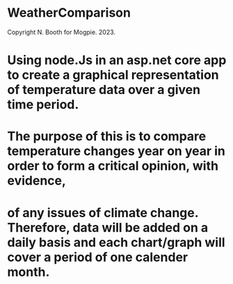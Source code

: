 # WeatherComparison

Copyright N. Booth for Mogpie. 2023.

# Using node.Js in an asp.net core app to create a graphical representation of temperature data over a given time period.
# The purpose of this is to compare temperature changes year on year in order to form a critical opinion, with evidence,
# of any issues of climate change.  Therefore, data will be added on a daily basis and each chart/graph will cover a period of one calender month.


